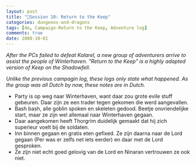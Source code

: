 ```yaml
---
layout: post
title: "🐲Session 10: Return to the Keep"
categories: dungeons-and-dragons
tags: [4e, Campaign-Return to the Keep, Adventure log]
comments: true
date: 2008-10-01
---
```


*After the PCs failed to defeat Kalarel, a new group of adventurers arrive to assist the people of Winterhaven. "Return to the Keep" is a highly adapted version of Keep on the Shadowfell.*

*Unlike the previous campagin log, these logs only state what happened. As the group was all Dutch by now, these notes are in Dutch.*

* Party is op weg naar Winterhaven, want daar zou grote evile stuff gebeuren. Daar zijn ze een  trader tegen gekomen die werd aangevallen.
* Bash bash, alle goblin spoken en skeleten gedood. Beetje onvriendelijke start, maar ze zijn wel allemaal naar Winterhaven gegaan.
* Daar aangekomen heeft Thorgrim duidelijk gemaakt dat hij zich superieur voelt bij de soldaten.
* Inn binnen gegaan en gratis eten gefixed. Ze zijn daarna naar de Lord gegaan (Per was er zelfs net iets eerder) en daar met de Lord gesproken.
* Ze zijn niet echt goed gelovig van de Lord en Ninaran vertrouwen ze ook niet.